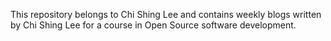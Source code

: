 
This repository belongs to Chi Shing Lee and contains weekly blogs written by Chi Shing Lee for a course in Open Source software development.
